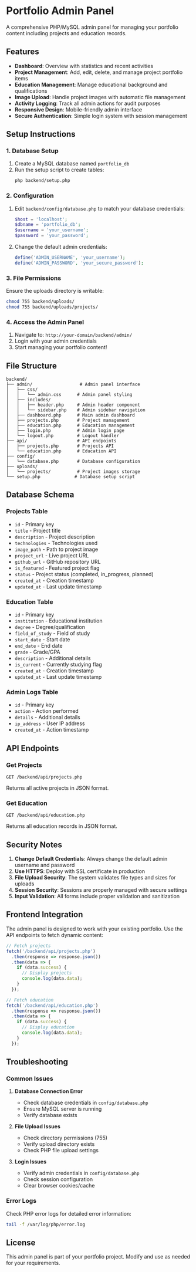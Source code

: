 # Portfolio Admin Panel

A comprehensive PHP/MySQL admin panel for managing your portfolio content including projects and education records.

## Features

- **Dashboard**: Overview with statistics and recent activities
- **Project Management**: Add, edit, delete, and manage project portfolio items
- **Education Management**: Manage educational background and qualifications
- **Image Upload**: Handle project images with automatic file management
- **Activity Logging**: Track all admin actions for audit purposes
- **Responsive Design**: Mobile-friendly admin interface
- **Secure Authentication**: Simple login system with session management

## Setup Instructions

### 1. Database Setup

1. Create a MySQL database named `portfolio_db`
2. Run the setup script to create tables:
   ```bash
   php backend/setup.php
   ```

### 2. Configuration

1. Edit `backend/config/database.php` to match your database credentials:
   ```php
   $host = 'localhost';
   $dbname = 'portfolio_db';
   $username = 'your_username';
   $password = 'your_password';
   ```

2. Change the default admin credentials:
   ```php
   define('ADMIN_USERNAME', 'your_username');
   define('ADMIN_PASSWORD', 'your_secure_password');
   ```

### 3. File Permissions

Ensure the uploads directory is writable:
```bash
chmod 755 backend/uploads/
chmod 755 backend/uploads/projects/
```

### 4. Access the Admin Panel

1. Navigate to: `http://your-domain/backend/admin/`
2. Login with your admin credentials
3. Start managing your portfolio content!

## File Structure

```
backend/
├── admin/                  # Admin panel interface
│   ├── css/
│   │   └── admin.css      # Admin panel styling
│   ├── includes/
│   │   ├── header.php     # Admin header component
│   │   └── sidebar.php    # Admin sidebar navigation
│   ├── dashboard.php      # Main admin dashboard
│   ├── projects.php       # Project management
│   ├── education.php      # Education management
│   ├── login.php          # Admin login page
│   └── logout.php         # Logout handler
├── api/                   # API endpoints
│   ├── projects.php       # Projects API
│   └── education.php      # Education API
├── config/
│   └── database.php       # Database configuration
├── uploads/
│   └── projects/          # Project images storage
└── setup.php             # Database setup script
```

## Database Schema

### Projects Table
- `id` - Primary key
- `title` - Project title
- `description` - Project description
- `technologies` - Technologies used
- `image_path` - Path to project image
- `project_url` - Live project URL
- `github_url` - GitHub repository URL
- `is_featured` - Featured project flag
- `status` - Project status (completed, in_progress, planned)
- `created_at` - Creation timestamp
- `updated_at` - Last update timestamp

### Education Table
- `id` - Primary key
- `institution` - Educational institution
- `degree` - Degree/qualification
- `field_of_study` - Field of study
- `start_date` - Start date
- `end_date` - End date
- `grade` - Grade/GPA
- `description` - Additional details
- `is_current` - Currently studying flag
- `created_at` - Creation timestamp
- `updated_at` - Last update timestamp

### Admin Logs Table
- `id` - Primary key
- `action` - Action performed
- `details` - Additional details
- `ip_address` - User IP address
- `created_at` - Action timestamp

## API Endpoints

### Get Projects
```
GET /backend/api/projects.php
```
Returns all active projects in JSON format.

### Get Education
```
GET /backend/api/education.php
```
Returns all education records in JSON format.

## Security Notes

1. **Change Default Credentials**: Always change the default admin username and password
2. **Use HTTPS**: Deploy with SSL certificate in production
3. **File Upload Security**: The system validates file types and sizes for uploads
4. **Session Security**: Sessions are properly managed with secure settings
5. **Input Validation**: All forms include proper validation and sanitization

## Frontend Integration

The admin panel is designed to work with your existing portfolio. Use the API endpoints to fetch dynamic content:

```javascript
// Fetch projects
fetch('/backend/api/projects.php')
  .then(response => response.json())
  .then(data => {
    if (data.success) {
      // Display projects
      console.log(data.data);
    }
  });

// Fetch education
fetch('/backend/api/education.php')
  .then(response => response.json())
  .then(data => {
    if (data.success) {
      // Display education
      console.log(data.data);
    }
  });
```

## Troubleshooting

### Common Issues

1. **Database Connection Error**
   - Check database credentials in `config/database.php`
   - Ensure MySQL server is running
   - Verify database exists

2. **File Upload Issues**
   - Check directory permissions (755)
   - Verify upload directory exists
   - Check PHP file upload settings

3. **Login Issues**
   - Verify admin credentials in `config/database.php`
   - Check session configuration
   - Clear browser cookies/cache

### Error Logs

Check PHP error logs for detailed error information:
```bash
tail -f /var/log/php/error.log
```

## License

This admin panel is part of your portfolio project. Modify and use as needed for your requirements.
